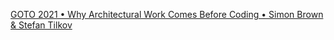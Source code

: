 

[GOTO 2021 • Why Architectural Work Comes Before Coding • Simon Brown & Stefan Tilkov](https://www.youtube.com/watch?v=TE4rKZ7M1aM)
